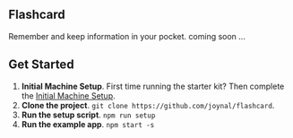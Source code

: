 ## Flashcard

Remember and keep information in your pocket. coming soon ...

## Get Started
1. **Initial Machine Setup**. First time running the starter kit? Then complete the [Initial Machine Setup](https://github.com/joynal/flashcardtial-machine-setup).
2. **Clone the project**. `git clone https://github.com/joynal/flashcard`.
3. **Run the setup script**. `npm run setup`
4. **Run the example app**. `npm start -s`

